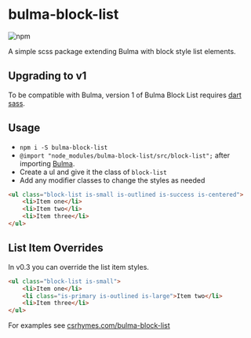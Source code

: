 # bulma-block-list

![npm](https://img.shields.io/npm/dw/bulma-block-list)

A simple scss package extending Bulma with block style list elements.

## Upgrading to v1

To be compatible with Bulma, version 1 of Bulma Block List requires [dart sass](https://bulma.io/documentation/start/migrating-to-v1/#what-changes).

## Usage

-   `npm i -S bulma-block-list`
-   `@import "node_modules/bulma-block-list/src/block-list";` after importing [Bulma](https://bulma.io/documentation/customize/with-node-sass/#3-create-a-sass-file).
-   Create a ul and give it the class of `block-list`
-   Add any modifier classes to change the styles as needed

```html
<ul class="block-list is-small is-outlined is-success is-centered">
    <li>Item one</li>
    <li>Item two</li>
    <li>Item three</li>
</ul>
```

## List Item Overrides

In v0.3 you can override the list item styles.

```html
<ul class="block-list is-small">
    <li>Item one</li>
    <li class="is-primary is-outlined is-large">Item two</li>
    <li>Item three</li>
</ul>
```

For examples see [csrhymes.com/bulma-block-list](https://www.csrhymes.com/bulma-block-list)
